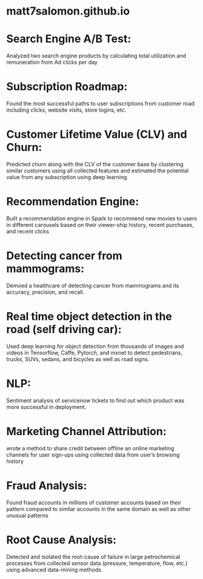 # matt7salomon.github.io
# Search Engine A/B Test: 
Analyzed two search engine products by calculating total utilization and remuneration from Ad clicks per day
# Subscription Roadmap: 
Found the most successful paths to user subscriptions from customer road including clicks, website visits, store logins, etc.
# Customer Lifetime Value (CLV) and Churn: 
Predicted churn along with the CLV of the customer base by clustering similar customers using all collected features and estimated the potential value from any subscription using deep learning
# Recommendation Engine: 
Built a recommendation engine in Spark to recommend new movies to users in different carousels based on their viewer-ship history, recent purchases, and recent clicks
# Detecting cancer from mammograms: 
Demoed a healthcare of detecting cancer from mammograms and its accuracy, precision, and recall.
# Real time object detection in the road (self driving car): 
Used deep learning for object detection from thousands of images and videos in Tensorflow, Caffe, Pytorch, and mxnet to detect pedestrians, trucks, SUVs, sedans, and bicycles as well as road signs.
# NLP: 
Sentiment analysis of servicenow tickets to find out which product was more successful in deployment.
# Marketing Channel Attribution: 
wrote a method to share credit between offline an online marketing channels for user sign-ups using collected data from user’s browsing history
# Fraud Analysis: 
Found fraud accounts in millions of customer accounts based on their pattern compared to similar accounts in the same domain as well as other unusual patterns
# Root Cause Analysis: 
Detected and isolated the root-cause of failure in large petrochemical processes from collected sensor data (pressure, temperature, flow, etc.) using advanced data-mining methods.

